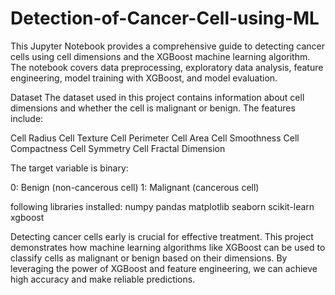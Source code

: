 # Detection-of-Cancer-Cell-using-ML
This Jupyter Notebook provides a comprehensive guide to detecting cancer cells using cell dimensions and the XGBoost machine learning algorithm. The notebook covers data preprocessing, exploratory data analysis, feature engineering, model training with XGBoost, and model evaluation.

Dataset
The dataset used in this project contains information about cell dimensions and whether the cell is malignant or benign. The features include:

Cell Radius
Cell Texture
Cell Perimeter
Cell Area
Cell Smoothness
Cell Compactness
Cell Symmetry
Cell Fractal Dimension

The target variable is binary:

0: Benign (non-cancerous cell)
1: Malignant (cancerous cell)



following libraries installed:
numpy
pandas
matplotlib
seaborn
scikit-learn
xgboost

Detecting cancer cells early is crucial for effective treatment. This project demonstrates how machine learning algorithms like XGBoost can be used to classify cells as malignant or benign based on their dimensions. By leveraging the power of XGBoost and feature engineering, we can achieve high accuracy and make reliable predictions.
